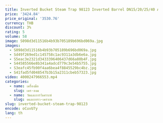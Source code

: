 ```yaml
---
title: Inverted Bucket Steam Trap 98123 Inverted Barrel DN15/20/25/40 Automatic Drain Flange Trap
price: '3424.84'
price_original: '3530.76'
currency: THB
discount: 3%
rating: 5
volume: 58
image: S098d3d11516b4b93b705189b696bd069a.jpg
images:
  - S098d3d11516b4b93b705189b696bd069a.jpg
  - Sd49f269ed1c145758c1ac9311a3db6e6a.jpg
  - S5eac3e2321d3433396406437d66a80b4F.jpg
  - S44585566e8b341a4adcd779c3e54b5755.jpg
  - S3eafc45fb90f4aa6bea4f8845529bc4bz.jpg
  - S41fad5fd048547b3b15a2311cbeb57323.jpg
video: 4000247966553.mp4
categories:
  - name: เครื่องมือ
    slug: เคร-องม
  - name: วัดและการวิเคราะห์
    slug: ดและการว-เคราะห
slug: inverted-bucket-steam-trap-98123
encode: oCuvU7y
lang: th
---
```

  